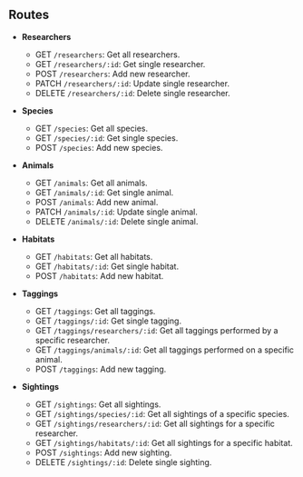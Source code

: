 ## Routes

- **Researchers**
  - GET `/researchers`: Get all researchers.
  - GET `/researchers/:id`: Get single researcher.
  - POST `/researchers`: Add new researcher.
  - PATCH `/researchers/:id`: Update single researcher.
  - DELETE `/researchers/:id`: Delete single researcher.

- **Species**
  - GET `/species`: Get all species.
  - GET `/species/:id`: Get single species.
  - POST `/species`: Add new species.

- **Animals**
  - GET `/animals`: Get all animals.
  - GET `/animals/:id`: Get single animal.
  - POST `/animals`: Add new animal.
  - PATCH `/animals/:id`: Update single animal.
  - DELETE `/animals/:id`: Delete single animal.

- **Habitats**
  - GET `/habitats`: Get all habitats.
  - GET `/habitats/:id`: Get single habitat.
  - POST `/habitats`: Add new habitat.

- **Taggings**
  - GET `/taggings`: Get all taggings.
  - GET `/taggings/:id`: Get single tagging.
  - GET `/taggings/researchers/:id`: Get all taggings performed by a specific researcher.
  - GET `/taggings/animals/:id`: Get all taggings performed on a specific animal.
  - POST `/taggings`: Add new tagging.

- **Sightings**
  - GET `/sightings`: Get all sightings.
  - GET `/sightings/species/:id`: Get all sightings of a specific species.
  - GET `/sightings/researchers/:id`: Get all sightings for a specific researcher.
  - GET `/sightings/habitats/:id`: Get all sightings for a specific habitat.
  - POST `/sightings`: Add new sighting.
  - DELETE `/sightings/:id`: Delete single sighting.
